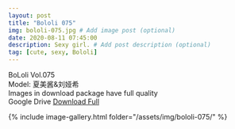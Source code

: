 ```yaml
---
layout: post
title: "Bololi 075"
img: bololi-075.jpg # Add image post (optional)
date: 2020-08-11 07:45:00
description: Sexy girl. # Add post description (optional)
tag: [cute, sexy, Bololi]
---
```

BoLoli Vol.075  
Model: 夏美酱&刘娅希                                             
Images in download package have full quality                    
Google Drive [Download Full](http://gestyy.com/ewHQKA)

{% include image-gallery.html folder="/assets/img/bololi-075/" %}
